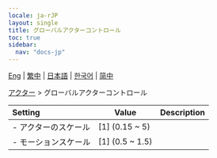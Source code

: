 ```yaml
---
locale: ja-rJP
layout: single
title: グローバルアクターコントロール
toc: true
sidebar:
  nav: "docs-jp"
---
```

[Eng](/dancexr/menu/2025.4/actors/global_actor_control) | [繁中](/tw/dancexr/menu/2025.4/actors/global_actor_control) | [日本語](/jp/dancexr/menu/2025.4/actors/global_actor_control) | [한국어](/kr/dancexr/menu/2025.4/actors/global_actor_control) | [简中](/zh/dancexr/menu/2025.4/actors/global_actor_control)

[アクター](../menu#アクター) > グローバルアクターコントロール



| Setting | Value | Description |
| :--- | --- | :--- |
|- アクターのスケール | [1] (0.15 ~ 5) | 
|- モーションスケール | [1] (0.5 ~ 1.5) | 
